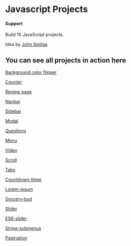 # Javascript Projects

#### Support
Build 15 JavaScript projects.

Idea by [John Smilga](https://www.johnsmilga.com)

## You can see all projects in action here

[Background color flipper](https://www.vanillajavascriptprojects.com/)

[Counter](https://www.vanillajavascriptprojects.com/)

[Review page](https://www.vanillajavascriptprojects.com/)

[Navbar](https://www.vanillajavascriptprojects.com/)

[Sidebar](https://www.vanillajavascriptprojects.com/)

[Modal](https://www.vanillajavascriptprojects.com/)

[Questions](https://www.vanillajavascriptprojects.com/)

[Menu](https://www.vanillajavascriptprojects.com/)

[Video](https://www.vanillajavascriptprojects.com/)

[Scroll](https://www.vanillajavascriptprojects.com/)

[Tabs](https://www.vanillajavascriptprojects.com/)

[Countdown-timer](https://www.vanillajavascriptprojects.com/)

[Lorem-ipsum](https://www.vanillajavascriptprojects.com/)

[Grocery-bud](https://www.vanillajavascriptprojects.com/)

[Slider](https://www.vanillajavascriptprojects.com/)

[ES6-slider](https://www.vanillajavascriptprojects.com/)

[Stripe-submenus](https://www.vanillajavascriptprojects.com/)

[Pagination](https://www.vanillajavascriptprojects.com/)

